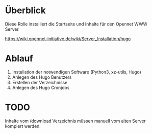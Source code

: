 # Überblick
Diese Rolle installiert die Startseite und Inhalte für den Opennet WWW Server.

https://wiki.opennet-initiative.de/wiki/Server_Installation/hugo

# Ablauf

1. Installation der notwendigen Software (Python3, xz-utils, Hugo)
2. Anlegen des Hugo Benutzers
3. Erstellen der Verzeichnisse
4. Anlegen des Hugo Cronjobs

# TODO
Inhalte vom /download Verzeichnis müssen manuell vom alten Server kompiert werden.
